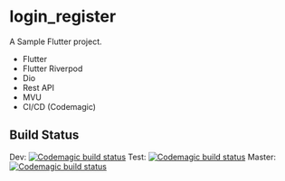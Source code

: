 # login_register

A Sample Flutter project.
* Flutter
* Flutter Riverpod
* Dio
* Rest API
* MVU
* CI/CD (Codemagic)

## Build Status
Dev: [![Codemagic build status](https://api.codemagic.io/apps/61cd4715ba80b75c12314105/61cd4715ba80b75c12314104/status_badge.svg)](https://codemagic.io/apps/61cd4715ba80b75c12314105/61cd4715ba80b75c12314104/latest_build)
Test: [![Codemagic build status](https://api.codemagic.io/apps/61cd4715ba80b75c12314105/61d120b0eec1c0e7e96a3620/status_badge.svg)](https://codemagic.io/apps/61cd4715ba80b75c12314105/61d120b0eec1c0e7e96a3620/latest_build)
Master: [![Codemagic build status](https://api.codemagic.io/apps/61cd4715ba80b75c12314105/61d1297f4d4eb402d32204f9/status_badge.svg)](https://codemagic.io/apps/61cd4715ba80b75c12314105/61d1297f4d4eb402d32204f9/latest_build)



